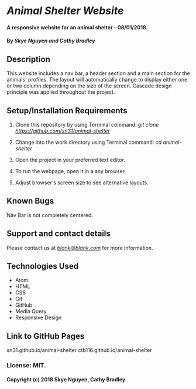 # _Animal Shelter Website_

#### A responsive website for an animal shelter - 08/01/2018.

#### By _Skye Nguyen and Cathy Bradley_

## Description

This website includes a nav bar, a header section and a main section for the animals' profiles. The layout will automatically change to display either one or two column depending on the size of the screen. Cascade design principle was applied throughout the project.

## Setup/Installation Requirements

1. Clone this repository by using Terminal command:
*git clone https://github.com/sn31/animal-shelter*

2. Change into the work directory using Terminal command:
*cd animal-shelter*

3. Open the project in your preferred text editor.

4. To run the webpage, open it in a any browser.

5. Adjust browser's screen size to see alternative layouts.

## Known Bugs

Nav Bar is not completely centered.

## Support and contact details

Please contact us at *blank@blank.com* for more information.

## Technologies Used

* Atom
* HTML
* CSS
* Git
* GitHub
* Media Query
* Responsive Design

## Link to GitHub Pages

sn31.github.io/animal-shelter
ctb116.github.io/animal-shelter

### License: MIT.

#### Copyright (c) 2018 Skye Nguyen, Cathy Bradley
